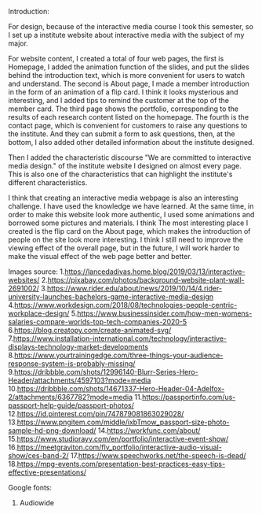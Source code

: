 Introduction:

For design, because of the interactive media course I took this semester, so I set up a institute website about interactive media with the subject of my major.

For website content, I created a total of four web pages, the first is Homepage, I added the animation function of the slides, and put the slides behind the introduction text, which is more convenient for users to watch and understand. The second is About page, I made a member introduction in the form of an animation of a flip card. I think it looks mysterious and interesting, and I added tips to remind the customer at the top of the member card. The third page shows the portfolio, corresponding to the results of each research content listed on the homepage. The fourth is the contact page, which is convenient for customers to raise any questions to the institute. And they can submit a form to ask questions, then, at the bottom, I also added other detailed information about the institute designed.

Then I added the characteristic discourse "We are committed to interactive media design." of the institute website I designed on almost every page. This is also one of the characteristics that can highlight the institute's different characteristics.

I think that creating an interactive media webpage is also an interesting challenge. I have used the knowledge we have learned. At the same time, in order to make this website look more authentic, I used some animations and borrowed some pictures and materials. I think The most interesting place I created is the flip card on the About page, which makes the introduction of people on the site look more interesting. I think I still need to improve the viewing effect of the overall page, but in the future, I will work harder to make the visual effect of the web page better and better.

Images source:
1.https://lancedadivas.home.blog/2019/03/13/interactive-websites/
2.https://pixabay.com/photos/background-website-plant-wall-2691002/
3.https://www.rider.edu/about/news/2019/10/14/4.rider-university-launches-bachelors-game-interactive-media-design
4.https://www.workdesign.com/2018/08/technologies-people-centric-workplace-design/
5.https://www.businessinsider.com/how-men-womens-salaries-compare-worlds-top-tech-companies-2020-5
6.https://blog.creatopy.com/create-animated-svg/
7.https://www.installation-international.com/technology/interactive-displays-technology-market-developments
8.https://www.yourtrainingedge.com/three-things-your-audience-response-system-is-probably-missing/
9.https://dribbble.com/shots/12996140-Blurr-Series-Hero-Header/attachments/4597103?mode=media
10.https://dribbble.com/shots/14671337-Hero-Header-04-Adelfox-2/attachments/6367782?mode=media
11.https://passportinfo.com/us-passport-help-guide/passport-photos/
12.https://id.pinterest.com/pin/747879081863029028/
13.https://www.pngitem.com/middle/ixbTmow_passport-size-photo-sample-hd-png-download/
14.https://workfunc.com/about/
15.https://www.studiorayy.com/en/portfolio/interactive-event-show/
16.https://meetgraviton.com/flv_portfolio/interactive-audio-visual-show/ces-band-2/
17.https://www.speechworks.net/the-speech-is-dead/
18.https://mpg-events.com/presentation-best-practices-easy-tips-effective-presentations/

Google fonts:
1. Audiowide


